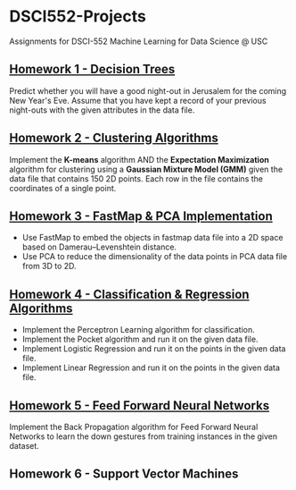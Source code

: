 # DSCI552-Projects
Assignments for DSCI-552 Machine Learning for Data Science @ USC

## [Homework 1 - Decision Trees](https://github.com/rizwan-malik/DSCI552-Projects/tree/main/HW1)
Predict whether you will have a good night-out in Jerusalem for the coming New Year's Eve. Assume that you have kept a record of your previous night-outs with the given attributes in the data file.

## [Homework 2 - Clustering Algorithms](https://github.com/rizwan-malik/DSCI552-Projects/tree/main/HW2)
Implement the **K-means** algorithm AND the **Expectation Maximization** algorithm for clustering using a **Gaussian Mixture Model (GMM)** given the data file that contains 150 2D points. Each row in the file contains the coordinates of a single point.

## [Homework 3 - FastMap & PCA Implementation](https://github.com/rizwan-malik/DSCI552-Projects/tree/main/HW3)
- Use FastMap to embed the objects in fastmap data file into a 2D space based on Damerau–Levenshtein distance.
- Use PCA to reduce the dimensionality of the data points in PCA data file from 3D to 2D.

## [Homework 4 - Classification & Regression Algorithms](https://github.com/rizwan-malik/DSCI552-Projects/tree/main/HW4)
- Implement the Perceptron Learning algorithm for classification.
- Implement the Pocket algorithm and run it on the given data file.
- Implement Logistic Regression and run it on the points in the given data file.
- Implement Linear Regression and run it on the points in the given data file.

## [Homework 5 - Feed Forward Neural Networks](https://github.com/rizwan-malik/DSCI552-Projects/tree/main/HW5)
Implement the Back Propagation algorithm for Feed Forward Neural Networks to learn the down gestures from training instances in the given dataset.

## Homework 6 - Support Vector Machines
